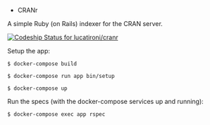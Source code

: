 * CRANr

A simple Ruby (on Rails) indexer for the CRAN server.

[ ![Codeship Status for lucatironi/cranr](https://app.codeship.com/projects/7cc31300-985b-0135-163f-5a0d318eb11b/status?branch=master)](https://app.codeship.com/projects/252000)


Setup the app:

```
$ docker-compose build

$ docker-compose run app bin/setup

$ docker-compose up
```

Run the specs (with the docker-compose services up and running):

```
$ docker-compose exec app rspec
```
